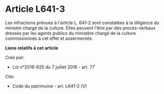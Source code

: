 # Article L641-3

Les infractions prévues à l'article L. 641-2 sont constatées à la diligence du ministre chargé de la culture. Elles peuvent
l'être par des procès-verbaux dressés par les agents publics du ministère chargé de la culture commissionnés à cet effet et
assermentés.

**Liens relatifs à cet article**

_Créé par_:

  - Loi n°2016-925 du 7 juillet 2016 - art. 77

_Cite_:

  - Code du patrimoine - art. L641-2 (V)

